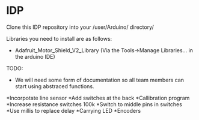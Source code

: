 # IDP
Clone this IDP repository into your /user/Arduino/ directory/

Libraries you need to install are as follows:
* Adafruit_Motor_Shield_V2_Library (Via the Tools->Manage Libraries...  in the arduino IDE)

TODO:
* We will need some form of documentation so all team members can start using abstraced functions.

*Incorpotate line sensor
*Add switches at the back 
*Callibration program
*Increase resistance switches 100k
*Switch to middle pins in switches 
*Use millis to replace delay
*Carrying LED
*Encoders 
